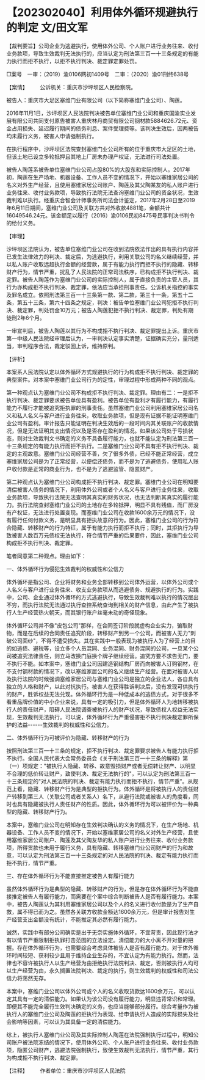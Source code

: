 # 【202302040】利用体外循环规避执行的判定 文/田文军

【裁判要旨】公司企业为逃避执行，使用体外公司、个人账户进行业务往来、收付业务款项，导致生效裁判无法执行的，应当认定为刑法第三百一十三条规定的有能力执行而拒不执行，以拒不执行判决、裁定罪定罪处罚。

□案号　一审：（2019）渝0106网初1409号　二审：（2020）渝01刑终638号

【案情】 　　公诉机关：重庆市沙坪坝区人民检察院。

被告人：重庆市大足区塞维门业有限公司（以下简称塞维门业公司）、陶莲。

2016年11月1日，沙坪坝区人民法院判决被告单位塞维门业公司和重庆国渝实业发展有限公司共同支付原告被害人重庆林丹商贸有限公司钢材款5884626.72元、资金占用损失、延迟履行期间的债务利息、案件受理费等。该判决生效后，因两被告均未履行义务，被害人申请强制执行。

在执行程序中，沙坪坝区法院查封塞维门业公司所有的位于重庆市大足区的土地，但该土地已设立多轮抵押且其地上厂房未办理产权证，无法进行司法处置。

被告人陶莲系被告单位塞维门业公司占股80%的大股东和实际控制人。2017年初，陶莲在生产场地、机器设备、工作人员不变的情况下，开始以塞维家居公司的名义对外生产经营，且使用塞维家居公司账户、陶莲及其父陶某友的私人账户进行业务往来、收付业务款项，导致执行法院无法查询塞维门业公司的资金状况，生效裁判难以执行。经重庆合智会计师事务所司法会计鉴定，2017年2月28日至2019年6月11日期间，塞维门业公司及关联方共对外收款4881笔，金额共计16049546.24元。该金额足以履行（2016）渝0106民初8475号民事判决书判令的给付义务。

【审理】

沙坪坝区法院认为，被告单位塞维门业公司在收到法院依法作出的具有执行内容并已发生法律效力的判决、裁定后，为逃避执行，利用关联公司的名义继续经营，并以私人账户收取远超执行金额的经营款，属于有能力执行而拒不执行的隐藏、转移财产行为，情节严重，扰乱了人民法院的正常司法秩序，已构成拒不执行判决、裁定罪。被告人陶莲作为塞维门业公司的实际控制人，属于直接负责的主管人员，其行为亦构成拒不执行判决、裁定罪，依法应当承担刑事责任。公诉机关指控的事实及罪名成立。依照刑法第三百一十三条第一款、第二款，第三十一条，第五十二条，第五十三条，第六十四条之规定，判决：被告单位塞维门业公司犯拒不执行判决、裁定罪，判处罚金10万元；被告人陶莲犯拒不执行判决、裁定罪，判处有期徒刑2年6个月。

一审宣判后，被告人陶莲以其行为不构成拒不执行判决、裁定罪提出上诉。重庆市第一中级人民法院经审理后认为，一审判决认定事实清楚，证据确实充分，量刑适当，审判程序合法，裁定驳回上诉，维持原判。

【评析】

本案系人民法院认定以体外循环方式规避执行的行为构成拒不执行判决、裁定罪的典型案件。对本案中塞维门业公司行为的定性，审理过程中形成两种不同的观点。

第一种观点认为塞维门业公司不构成拒不执行判决、裁定罪。理由有二：一是拒不执行判决、裁定罪要求被告单位具有盈利。被告单位有盈利才有履行能力，有履行能力不履行才能被追究拒执罪的刑事责任。虽然塞维门业公司利用塞维家居公司名义和私人名义与客户进行业务往来，收取业务款项，但是现有证据不能证明塞维门业公司有盈利。审计报告只能证明在判决生效后的一段时间内其关联账户的收款情况，但是无法证明其支出情况以及是否存在盈利的情况。如果该公司处于亏损状态，则对生效裁判文书确定的义务不具备履行能力，也就不能认定为刑法第三百一十三条规定的有能力执行而拒不执行。二是塞维门业公司不具有拒不执行判决、裁定的主观故意。塞维门业公司经营不善，欠了很多外债，已经不能正常经营，成立塞维家居公司是为了正常经营，以便偿还债务，而不是为了逃避债务，使用私人账户收付款是正常的商业行为，也不是为了逃避监管、隐匿财产。

第二种观点认为塞维门业公司构成拒不执行判决、裁定罪。塞维门业公司在明知要清偿被害人债务的情况下，利用体外公司或者个人名义与客户进行业务往来，收取业务款项，导致执行法院无法查明其真实的财务状况，也无法判断其真实的履行能力。执行法院查封塞维门业公司的土地存在多轮抵押，明显不具有残值，而厂房没有产权证，无法进行处置变现。而塞维门业公司在收款1600余万元的情况下，没有履行任何付款义务，是明显具有拒执故意的行为。因此，塞维门业公司的行为符合隐藏、转移财产的行为特征，属于有能力执行而拒不执行；同时，其拒执行为导致被害人数百万元债权无法执行，符合情节严重的后果要件，因此，塞维门业公司构成拒不执行判决、裁定罪。

笔者同意第二种观点。理由如下：

一、体外循环行为侵犯生效裁判的权威性和公信力

体外循环是指公司、企业将财务和业务全部转移到公司体外运营，以体外公司或个人名义与客户进行业务往来、收支业务款项从而逃避债务、规避执行的行为。实践中，公司、企业通过体外循环的方式逃避执行，导致生效裁判难以执行的情况层出不穷，而执行法院无法通过执行查控系统查询到相关的财产信息，由此产生了被执行人生产经营热火朝天，而其银行账户丝毫未动的奇怪现象。

体外循环公司并不像"皮包公司"那样，在合同签订阶段就虚构企业实力，骗取财物，而是在后续的合同责任追究阶段，转移财产到另一个公司，而被害人无力"刺破公司面纱"，不得不遭受损失。其在实践中一般表现为被执行人为了经营上的目的如逃债、避税等，设立多个人员混同、业务混同、财务混同的公司，一旦某个公司被追究法律责任，则立马改换门庭换个牌子继续经营。追究方要不求告无门，要不执行不能。如本案中，塞维门业公司因建造钢结构厂房而向被害人订购钢材，在不支付钢材款的情况下，改以塞维家居公司的名义继续生产经营。在面对被害人以及执行法院的时候强调塞维家居公司与塞维门业公司是独立的企业法人，各自具有独立的人格和财产，以此对抗执行。被害人在获得胜诉判决后，没有发现可供执行的财产，胜诉权益无法兑现。体外循环行为是一种低成本的逃债方式，对于很多不看重品牌价值的中小企业来说，具有一定的吸引力，但是体外循环人为地转移被执行人的责任财产，阻碍人民法院调查被执行人的财产状况，导致债权人权益无法实现，生效裁判无法执行。可以说，体外循环行为严重侵害拒不执行判决裁定罪所保护的法益------生效裁判的权威性和公信力。

二、体外循环行为可被评价为隐藏、转移财产的行为

按照刑法第三百一十三条的规定，拒不执行判决、裁定罪要求被告人有能力执行拒不执行。全国人民代表大会常务委员会《关于刑法第三百一十三条的解释》第（一）项规定："被执行人隐藏、转移、故意毁损财产或者无偿转让财产、以明显不合理的低价转让财产，致使判决、裁定无法执行的"，可以认定为刑法第三百一十三条规定的"对人民法院的判决、裁定有能力执行而拒不执行，情节严重"。从规范上看，隐藏、转移财产行为是典型的拒执行为。体外循环是将被执行人的责任财产转移到第三人（关联公司或者关系人）名下，从避行法院或被害人的角度看，同时也具有隐藏被执行人责任财产的性质。因此，体外循环行为可以被评价为一种典型的隐藏、转移财产行为。

本案中，塞维门业公司在明知存在生效判决确认的义务的情况下，在生产场地、机器设备、工作人员不变的情况下，开始以塞维家居公司的名义对外生产经营，且使用塞维家居公司账户、陶莲及其父陶友华的私人账户进行业务往来、收付业务款项，所得货款也未用于履行义务，具有隐藏、转移塞维门业公司财产的行为和故意，可以认定为刑法第三百一十三条规定的对人民法院的判决、裁定有能力执行而拒不执行，情节严重。

三、存在体外循环行为不能直接推定被告人有履行能力

虽然体外循环行为是典型的隐藏、转移财产的行为，但是存在体外循环行为不能直接推定被告人有履行能力，而需要在个案中综合判断被告人是否有履行能力。本案中，被告人陶莲认为其利用塞维家居公司以及个人的名义进行收付款是为了生产自救，属不得已而为之。虽然各关联方收款金额达1600余万元，但是审计报告对生产经营支出金额没有统计，不能推定其必然有履行能力。

诚然，实践中有部分公司确实是出于无奈实施体外循环，不宜苛责，因此现行法才有以情节严重限制拒执罪打击范围的立法设定。清偿能力的大小离不开对量的把握。存在体外循环行为，也需要综合考虑具体被告人是否有履行能力。对于体外循环时间较短、获利较少且用于维持企业生存的，不宜认定为有能力执行。然而，法律也不容许被执行人以生产经营为由拒绝执行法院判决、裁定，否则被执行人均可以生产经营为由，永久搁置法院判决、裁定的执行，则生效裁判的权威性和司法公信力将荡然无存。

本案中，塞维门业公司以体外公司或个人的名义收取货款达1600余万元，可以认定其具有一定的清偿能力。如果认为该公司没有履行能力，明显违背常识和常理。即便其不能完全履行生效判决确定的义务，也应当能够部分履行。综合考量作为被执行人的塞维门业公司及陶莲的拒执行为表现、给申请执行人造成的实际损失及社会影响等因素，可以认为其具备一定的清偿能力。

综上，被执行人塞维门业公司及其实际控制人陶莲在法院强制执行过程中，明知公司账户被法院冻结的情况下，使用体外公司、个人账户进行业务往来、收付业务款项，隐匿公司财产，逃避法院强制执行，致使生效裁判无法执行，情节严重，其行为构成拒不执行判决、裁定罪。

【注释】 　　作者单位：重庆市沙坪坝区人民法院